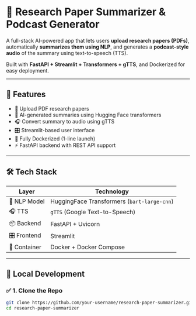 # 🧠 Research Paper Summarizer & Podcast Generator

A full-stack AI-powered app that lets users **upload research papers (PDFs)**, automatically **summarizes them using NLP**, and generates a **podcast-style audio** of the summary using text-to-speech (TTS).

Built with **FastAPI + Streamlit + Transformers + gTTS**, and Dockerized for easy deployment.

---

## 🚀 Features

- 📄 Upload PDF research papers
- 🧠 AI-generated summaries using Hugging Face transformers
- 🎧 Convert summary to audio using gTTS
- 🎛️ Streamlit-based user interface
- 🐳 Fully Dockerized (1-line launch)
- ⚡ FastAPI backend with REST API support

---

## 🛠️ Tech Stack

| Layer        | Technology                  |
|--------------|-----------------------------|
| 🧠 NLP Model  | HuggingFace Transformers (`bart-large-cnn`) |
| 🎧 TTS        | `gTTS` (Google Text-to-Speech) |
| 📦 Backend    | FastAPI + Uvicorn          |
| 🎛️ Frontend   | Streamlit                  |
| 🐳 Container  | Docker + Docker Compose     |

---

## 🧪 Local Development

### ✅ 1. Clone the Repo

```bash
git clone https://github.com/your-username/research-paper-summarizer.git
cd research-paper-summarizer
